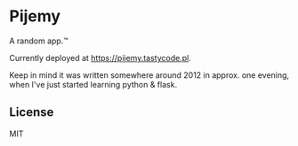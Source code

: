 Pijemy
======

A random app.™

Currently deployed at <https://pijemy.tastycode.pl>.

Keep in mind it was written somewhere around 2012 in approx. one evening, when
I've just started learning python & flask.

License
-------

MIT
